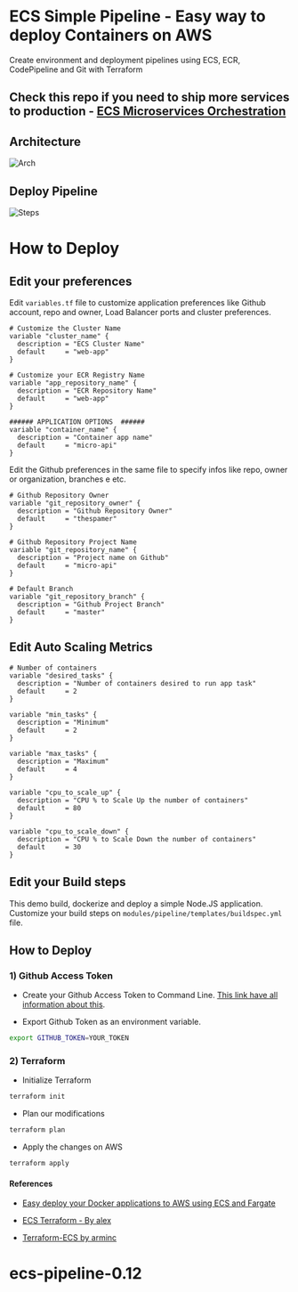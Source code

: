 # ECS Simple Pipeline - Easy way to deploy Containers on AWS
Create environment and deployment pipelines using ECS, ECR, CodePipeline and Git with Terraform

## Check this repo if you need to ship more services to production - [ECS Microservices Orchestration](https://github.com/msfidelis/ecs-microservices-orchestration)

## Architecture 

![Arch](.github/images/ECS-Arquitetura.png)

## Deploy Pipeline

![Steps](.github/images/pipeline-demo.png)

# How to Deploy

## Edit your preferences

Edit `variables.tf` file to customize application preferences like Github account, repo and owner, Load Balancer ports and cluster preferences. 

```hcl
# Customize the Cluster Name
variable "cluster_name" {
  description = "ECS Cluster Name"
  default     = "web-app"
}

# Customize your ECR Registry Name
variable "app_repository_name" {
  description = "ECR Repository Name"
  default     = "web-app"
}

###### APPLICATION OPTIONS  ######
variable "container_name" {
  description = "Container app name"
  default     = "micro-api"
}
```

Edit the Github preferences in the same file to specify infos like repo, owner or organization, branches e etc. 

```hcl
# Github Repository Owner
variable "git_repository_owner" {
  description = "Github Repository Owner"
  default     = "thespamer"
}

# Github Repository Project Name
variable "git_repository_name" {
  description = "Project name on Github"
  default     = "micro-api"
}

# Default Branch
variable "git_repository_branch" {
  description = "Github Project Branch"
  default     = "master"
}
```

## Edit Auto Scaling Metrics

```hcl
# Number of containers
variable "desired_tasks" {
  description = "Number of containers desired to run app task"
  default     = 2
}

variable "min_tasks" {
  description = "Minimum"
  default     = 2
}

variable "max_tasks" {
  description = "Maximum"
  default     = 4
}

variable "cpu_to_scale_up" {
  description = "CPU % to Scale Up the number of containers"
  default     = 80
}

variable "cpu_to_scale_down" {
  description = "CPU % to Scale Down the number of containers"
  default     = 30
}
```

## Edit your Build steps

This demo build, dockerize and deploy a simple Node.JS application. Customize your build steps on `modules/pipeline/templates/buildspec.yml` file. 


## How to Deploy

### 1) Github Access Token

* Create your Github Access Token to Command Line. [This link have all information about this](https://help.github.com/articles/creating-a-personal-access-token-for-the-command-line/). 


* Export Github Token as an environment variable. 

```bash
export GITHUB_TOKEN=YOUR_TOKEN
``` 

### 2) Terraform 

* Initialize Terraform 

```bash
terraform init
```

* Plan our modifications

```bash
terraform plan
```

* Apply the changes on AWS

```bash
terraform apply
```

#### References

* [Easy deploy your Docker applications to AWS using ECS and Fargate](https://thecode.pub/easy-deploy-your-docker-applications-to-aws-using-ecs-and-fargate-a988a1cc842f)

* [ECS Terraform - By alex](https://github.com/alex/ecs-terraform)

* [Terraform-ECS by arminc](https://github.com/arminc/terraform-ecs)





# ecs-pipeline-0.12
